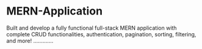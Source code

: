 # MERN-Application
Built and develop a fully functional full-stack MERN application with complete CRUD functionalities, authentication, pagination, sorting, filtering, and more!
.............